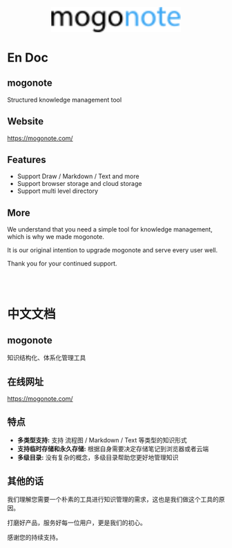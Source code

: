 <div align="center">
    <a href="https://mogonote.com">
        <img width="300" src="./imgs/logo.svg"/>
    </a>
</div>

# En Doc

## mogonote

Structured knowledge management tool

## Website

https://mogonote.com/

## Features

+   Support Draw / Markdown / Text and more
+   Support browser storage and cloud storage
+   Support multi level directory

## More

We understand that you need a simple tool for knowledge management, which is why we made mogonote.

It is our original intention to upgrade mogonote and serve every user well.

Thank you for your continued support.

<br><br>

# 中文文档

## mogonote

知识结构化、体系化管理工具

## 在线网址

https://mogonote.com/

## 特点

+   **多类型支持:** 支持 流程图 / Markdown / Text 等类型的知识形式
+   **支持临时存储和永久存储:** 根据自身需要决定存储笔记到浏览器或者云端
+   **多级目录:** 没有复杂的概念，多级目录帮助您更好地管理知识

## 其他的话

我们理解您需要一个朴素的工具进行知识管理的需求，这也是我们做这个工具的原因。

打磨好产品，服务好每一位用户，更是我们的初心。

感谢您的持续支持。